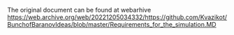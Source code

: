 The original document can be found at webarhive
https://web.archive.org/web/20221205034332/https://github.com/Kvazikot/BunchofBaranovIdeas/blob/master/Requirements_for_the_simulation.MD

